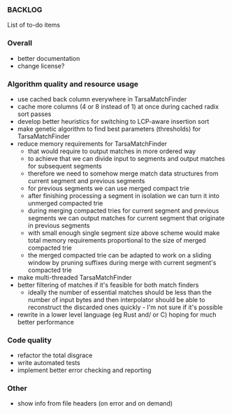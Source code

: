 ### BACKLOG

List of to-do items

### Overall
- better documentation
- change license?

### Algorithm quality and resource usage
- use cached back column everywhere in TarsaMatchFinder
- cache more columns (4 or 8 instead of 1) at once during cached radix sort
  passes
- develop better heuristics for switching to LCP-aware insertion sort
- make genetic algorithm to find best parameters (thresholds) for
  TarsaMatchFinder
- reduce memory requirements for TarsaMatchFinder
  - that would require to output matches in more ordered way
  - to achieve that we can divide input to segments and output matches for
    subsequent segments
  - therefore we need to somehow merge match data structures from current
    segment and previous segments
  - for previous segments we can use merged compact trie
  - after finishing processing a segment in isolation we can turn it into
    unmerged compacted trie
  - during merging compacted tries for current segment and previous segments we
    can output matches for current segment that originate in previous segments
  - with small enough single segment size above scheme would make total memory
    requirements proportional to the size of merged compacted trie
  - the merged compacted trie can be adapted to work on a sliding window by 
    pruning suffixes during merge with current segment's compacted trie
- make multi-threaded TarsaMatchFinder
- better filtering of matches if it's feasible for both match finders
  - ideally the number of essential matches should be less than the number of 
    input bytes and then interpolator should be able to reconstruct the
    discarded ones quickly - I'm not sure if it's possible
- rewrite in a lower level language (eg Rust and/ or C) hoping for much better
  performance

### Code quality
- refactor the total disgrace
- write automated tests
- implement better error checking and reporting

### Other
- show info from file headers (on error and on demand)
